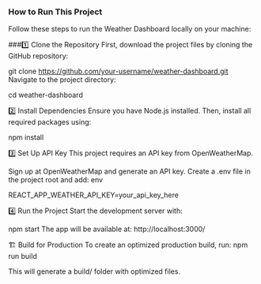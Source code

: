 

### How to Run This Project
Follow these steps to run the Weather Dashboard locally on your machine:

###1️⃣ Clone the Repository
First, download the project files by cloning the GitHub repository:

git clone https://github.com/your-username/weather-dashboard.git
Navigate to the project directory:

cd weather-dashboard

2️⃣ Install Dependencies
Ensure you have Node.js installed. Then, install all required packages using:


npm install

3️⃣ Set Up API Key
This project requires an API key from OpenWeatherMap.

Sign up at OpenWeatherMap and generate an API key.
Create a .env file in the project root and add:
env

REACT_APP_WEATHER_API_KEY=your_api_key_here

4️⃣ Run the Project
Start the development server with:


npm start
The app will be available at: http://localhost:3000/

🏗️ Build for Production
To create an optimized production build, run:
npm run build

This will generate a build/ folder with optimized files.
